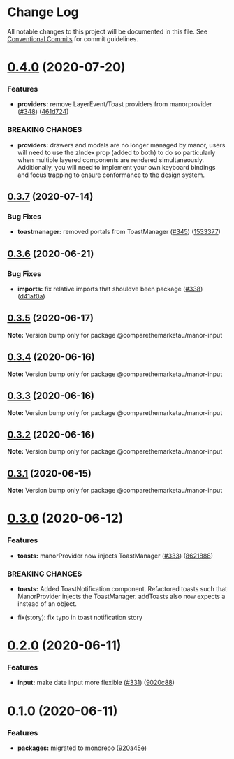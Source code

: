 # Change Log

All notable changes to this project will be documented in this file.
See [Conventional Commits](https://conventionalcommits.org) for commit guidelines.

# [0.4.0](https://github.com/comparethemarketau/manor-react/compare/@comparethemarketau/manor-input@0.3.7...@comparethemarketau/manor-input@0.4.0) (2020-07-20)


### Features

* **providers:** remove LayerEvent/Toast providers from manorprovider ([#348](https://github.com/comparethemarketau/manor-react/issues/348)) ([461d724](https://github.com/comparethemarketau/manor-react/commit/461d72498fca1aca9de0056a27d1a3d17a89ea77))


### BREAKING CHANGES

* **providers:** drawers and modals are no longer managed by manor, users will need to use the
zIndex prop (added to both) to do so particularly when multiple layered components are rendered
simultaneously. Additionally, you will need to implement your own keyboard bindings and focus
trapping to ensure conformance to the design system.





## [0.3.7](https://github.com/comparethemarketau/manor-react/compare/@comparethemarketau/manor-input@0.3.6...@comparethemarketau/manor-input@0.3.7) (2020-07-14)


### Bug Fixes

* **toastmanager:** removed portals from ToastManager ([#345](https://github.com/comparethemarketau/manor-react/issues/345)) ([1533377](https://github.com/comparethemarketau/manor-react/commit/1533377910e9cbac266abe24fae1ee42eba4c52f))





## [0.3.6](https://github.com/comparethemarketau/manor-react/compare/@comparethemarketau/manor-input@0.3.5...@comparethemarketau/manor-input@0.3.6) (2020-06-21)


### Bug Fixes

* **imports:** fix relative imports that shouldve been package ([#338](https://github.com/comparethemarketau/manor-react/issues/338)) ([d41af0a](https://github.com/comparethemarketau/manor-react/commit/d41af0aea1f21e2fd30d281301648d44fc566da4))





## [0.3.5](https://github.com/comparethemarketau/manor-react/compare/@comparethemarketau/manor-input@0.3.4...@comparethemarketau/manor-input@0.3.5) (2020-06-17)

**Note:** Version bump only for package @comparethemarketau/manor-input





## [0.3.4](https://github.com/comparethemarketau/manor-react/compare/@comparethemarketau/manor-input@0.3.3...@comparethemarketau/manor-input@0.3.4) (2020-06-16)

**Note:** Version bump only for package @comparethemarketau/manor-input





## [0.3.3](https://github.com/comparethemarketau/manor-react/compare/@comparethemarketau/manor-input@0.3.2...@comparethemarketau/manor-input@0.3.3) (2020-06-16)

**Note:** Version bump only for package @comparethemarketau/manor-input





## [0.3.2](https://github.com/comparethemarketau/manor-react/compare/@comparethemarketau/manor-input@0.3.1...@comparethemarketau/manor-input@0.3.2) (2020-06-16)

**Note:** Version bump only for package @comparethemarketau/manor-input





## [0.3.1](https://github.com/comparethemarketau/manor-react/compare/@comparethemarketau/manor-input@0.3.0...@comparethemarketau/manor-input@0.3.1) (2020-06-15)

**Note:** Version bump only for package @comparethemarketau/manor-input





# [0.3.0](https://github.com/comparethemarketau/manor-react/compare/@comparethemarketau/manor-input@0.2.0...@comparethemarketau/manor-input@0.3.0) (2020-06-12)


### Features

* **toasts:** manorProvider now injects ToastManager ([#333](https://github.com/comparethemarketau/manor-react/issues/333)) ([8621888](https://github.com/comparethemarketau/manor-react/commit/862188867bbc8258b29fa162f46e5ad5b108f778))


### BREAKING CHANGES

* **toasts:** Added ToastNotification component. Refactored toasts such that ManorProvider
injects the ToastManager. addToasts also now expects a <ToastNotification> instead of an object.

* fix(story): fix typo in toast notification story





# [0.2.0](https://github.com/comparethemarketau/manor-react/compare/@comparethemarketau/manor-input@0.1.0...@comparethemarketau/manor-input@0.2.0) (2020-06-11)


### Features

* **input:** make date input more flexible ([#331](https://github.com/comparethemarketau/manor-react/issues/331)) ([9020c88](https://github.com/comparethemarketau/manor-react/commit/9020c88ba8c9f7630b04f5eee3b557eaaaf57550))





# 0.1.0 (2020-06-11)


### Features

* **packages:** migrated to monorepo ([920a45e](https://github.com/comparethemarketau/manor-react/commit/920a45ec4b40a19de32f39f29693cbe1b1f314ae))
